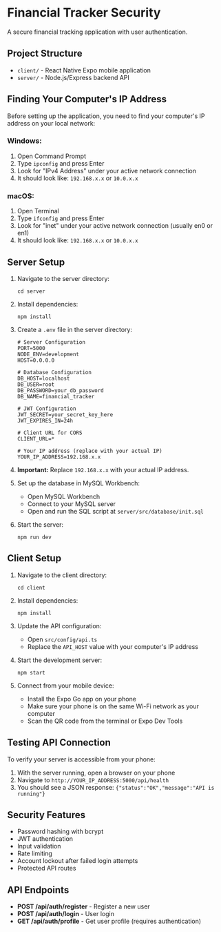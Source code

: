 # Financial Tracker Security

A secure financial tracking application with user authentication.

## Project Structure

- `client/` - React Native Expo mobile application
- `server/` - Node.js/Express backend API

## Finding Your Computer's IP Address

Before setting up the application, you need to find your computer's IP address on your local network:

### Windows:
1. Open Command Prompt
2. Type `ipconfig` and press Enter
3. Look for "IPv4 Address" under your active network connection
4. It should look like: `192.168.x.x` or `10.0.x.x`

### macOS:
1. Open Terminal
2. Type `ifconfig` and press Enter
3. Look for "inet" under your active network connection (usually en0 or en1)
4. It should look like: `192.168.x.x` or `10.0.x.x`

## Server Setup

1. Navigate to the server directory:
   ```
   cd server
   ```

2. Install dependencies:
   ```
   npm install
   ```

3. Create a `.env` file in the server directory:
   ```
   # Server Configuration
   PORT=5000
   NODE_ENV=development
   HOST=0.0.0.0

   # Database Configuration
   DB_HOST=localhost
   DB_USER=root
   DB_PASSWORD=your_db_password
   DB_NAME=financial_tracker

   # JWT Configuration
   JWT_SECRET=your_secret_key_here
   JWT_EXPIRES_IN=24h

   # Client URL for CORS
   CLIENT_URL=*

   # Your IP address (replace with your actual IP)
   YOUR_IP_ADDRESS=192.168.x.x
   ```

4. **Important:** Replace `192.168.x.x` with your actual IP address.

5. Set up the database in MySQL Workbench:
   - Open MySQL Workbench
   - Connect to your MySQL server
   - Open and run the SQL script at `server/src/database/init.sql`

6. Start the server:
   ```
   npm run dev
   ```

## Client Setup

1. Navigate to the client directory:
   ```
   cd client
   ```

2. Install dependencies:
   ```
   npm install
   ```

3. Update the API configuration:
   - Open `src/config/api.ts`
   - Replace the `API_HOST` value with your computer's IP address

4. Start the development server:
   ```
   npm start
   ```

5. Connect from your mobile device:
   - Install the Expo Go app on your phone
   - Make sure your phone is on the same Wi-Fi network as your computer
   - Scan the QR code from the terminal or Expo Dev Tools

## Testing API Connection

To verify your server is accessible from your phone:
1. With the server running, open a browser on your phone
2. Navigate to `http://YOUR_IP_ADDRESS:5000/api/health`
3. You should see a JSON response: `{"status":"OK","message":"API is running"}`

## Security Features

- Password hashing with bcrypt
- JWT authentication
- Input validation
- Rate limiting
- Account lockout after failed login attempts
- Protected API routes

## API Endpoints

- **POST /api/auth/register** - Register a new user
- **POST /api/auth/login** - User login
- **GET /api/auth/profile** - Get user profile (requires authentication)
